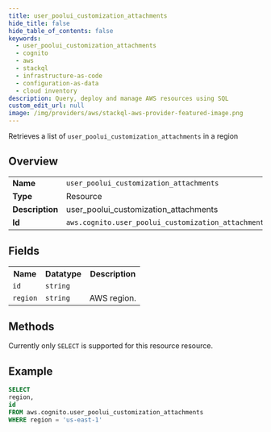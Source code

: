 ```yaml
---
title: user_poolui_customization_attachments
hide_title: false
hide_table_of_contents: false
keywords:
  - user_poolui_customization_attachments
  - cognito
  - aws
  - stackql
  - infrastructure-as-code
  - configuration-as-data
  - cloud inventory
description: Query, deploy and manage AWS resources using SQL
custom_edit_url: null
image: /img/providers/aws/stackql-aws-provider-featured-image.png
---
```

Retrieves a list of <code>user_poolui_customization_attachments</code> in a region

## Overview
<table><tbody>
<tr><td><b>Name</b></td><td><code>user_poolui_customization_attachments</code></td></tr>
<tr><td><b>Type</b></td><td>Resource</td></tr>
<tr><td><b>Description</b></td><td>user_poolui_customization_attachments</td></tr>
<tr><td><b>Id</b></td><td><code>aws.cognito.user_poolui_customization_attachments</code></td></tr>
</tbody></table>

## Fields
<table><tbody>
<tr><th>Name</th><th>Datatype</th><th>Description</th></tr>
<tr><td><code>id</code></td><td><code>string</code></td><td></td></tr>
<tr><td><code>region</code></td><td><code>string</code></td><td>AWS region.</td></tr>

</tbody></table>

## Methods
Currently only <code>SELECT</code> is supported for this resource resource.





## Example
```sql
SELECT
region,
id
FROM aws.cognito.user_poolui_customization_attachments
WHERE region = 'us-east-1'
```
